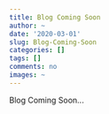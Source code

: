 ```yaml
---
title: Blog Coming Soon
author: ~
date: '2020-03-01'
slug: Blog-Coming-Soon
categories: []
tags: []
comments: no
images: ~
---
```


Blog Coming Soon...
